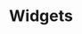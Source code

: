 ---
title: Widgets
description: Stateless vs Stateful 
weight: 6
lastmod: 2019-07-13T10:13:30-04:00
draft: false
emoji: 🐦
vimeo: 336025897
chapter_start: Widgets 
---